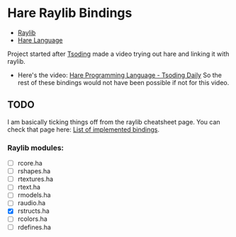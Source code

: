 # Hare Raylib Bindings
- [Raylib](https://www.raylib.com)
- [Hare Language](https://harelang.org/)

Project started after [Tsoding](https://www.youtube.com/channel/UCrqM0Ym_NbK1fqeQG2VIohg) made a video trying out hare and linking it with raylib.
- Here's the video: [Hare Programming Language - Tsoding Daily](https://www.youtube.com/watch?v=2E3E_Rh3mvw)
So the rest of these bindings would not have been possible if not for this video.

## TODO
I am basically ticking things off from the raylib cheatsheet page. You can check that page here: [List of implemented bindings](./raylib_cheatsheet.md).
### Raylib modules:
- [ ] rcore.ha
- [ ] rshapes.ha
- [ ] rtextures.ha
- [ ] rtext.ha
- [ ] rmodels.ha
- [ ] raudio.ha
- [x] rstructs.ha
- [ ] rcolors.ha
- [ ] rdefines.ha
